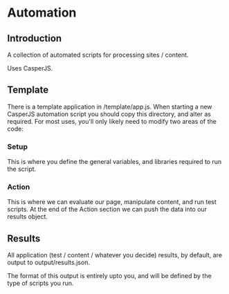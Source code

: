 Automation
=========

## Introduction

A collection of automated scripts for processing sites / content.

Uses CasperJS.


## Template

There is a template application in /template/app.js. When starting a new CasperJS automation script you should copy this directory, and alter as required. For most uses, you'll only likely need to modify two areas of the code:

### Setup

This is where you define the general variables, and libraries required to run the script.

### Action

This is where we can evaluate our page, manipulate content, and run test scripts. At the end of the Action section we can push the data into our results object.

## Results

All application (test / content / whatever you decide) results, by default, are output to output/results.json.

The format of this output is entirely upto you, and will be defined by the type of scripts you run.